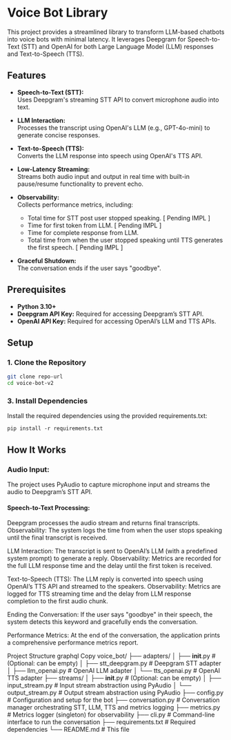 # Voice Bot Library

This project provides a streamlined library to transform LLM-based chatbots into voice bots with minimal latency. It leverages Deepgram for Speech-to-Text (STT) and OpenAI for both Large Language Model (LLM) responses and Text-to-Speech (TTS).

## Features

- **Speech-to-Text (STT):**  
  Uses Deepgram's streaming STT API to convert microphone audio into text.

- **LLM Interaction:**  
  Processes the transcript using OpenAI's LLM (e.g., GPT-4o-mini) to generate concise responses.

- **Text-to-Speech (TTS):**  
  Converts the LLM response into speech using OpenAI's TTS API.

- **Low-Latency Streaming:**  
  Streams both audio input and output in real time with built-in pause/resume functionality to prevent echo.

- **Observability:**  
  Collects performance metrics, including:
  - Total time for STT post user stopped speaking. [ Pending IMPL ]
  - Time for first token from LLM. [ Pending IMPL ]
  - Time for complete response from LLM.
  - Total time from when the user stopped speaking until TTS generates the first speech. [ Pending IMPL ]

- **Graceful Shutdown:**  
  The conversation ends if the user says "goodbye".

## Prerequisites

- **Python 3.10+**
- **Deepgram API Key:** Required for accessing Deepgram’s STT API.
- **OpenAI API Key:** Required for accessing OpenAI’s LLM and TTS APIs.

## Setup

### 1. Clone the Repository

```bash
git clone repo-url
cd voice-bot-v2
```

### 3. Install Dependencies
Install the required dependencies using the provided requirements.txt:

```
pip install -r requirements.txt
```

## How It Works
### Audio Input:
The project uses PyAudio to capture microphone input and streams the audio to Deepgram’s STT API.

#### Speech-to-Text Processing:
Deepgram processes the audio stream and returns final transcripts.
Observability: The system logs the time from when the user stops speaking until the final transcript is received.

LLM Interaction:
The transcript is sent to OpenAI’s LLM (with a predefined system prompt) to generate a reply.
Observability: Metrics are recorded for the full LLM response time and the delay until the first token is received.

Text-to-Speech (TTS):
The LLM reply is converted into speech using OpenAI’s TTS API and streamed to the speakers.
Observability: Metrics are logged for TTS streaming time and the delay from LLM response completion to the first audio chunk.

Ending the Conversation:
If the user says "goodbye" in their speech, the system detects this keyword and gracefully ends the conversation.

Performance Metrics:
At the end of the conversation, the application prints a comprehensive performance metrics report.

Project Structure
graphql
Copy
voice_bot/
├── adapters/
│   ├── __init__.py          # (Optional: can be empty)
│   ├── stt_deepgram.py      # Deepgram STT adapter
│   ├── llm_openai.py        # OpenAI LLM adapter
│   └── tts_openai.py        # OpenAI TTS adapter
├── streams/
│   ├── __init__.py          # (Optional: can be empty)
│   ├── input_stream.py      # Input stream abstraction using PyAudio
│   └── output_stream.py     # Output stream abstraction using PyAudio
├── config.py                # Configuration and setup for the bot
├── conversation.py          # Conversation manager orchestrating STT, LLM, TTS and metrics logging
├── metrics.py               # Metrics logger (singleton) for observability
├── cli.py                   # Command-line interface to run the conversation
├── requirements.txt         # Required dependencies
└── README.md                # This file
